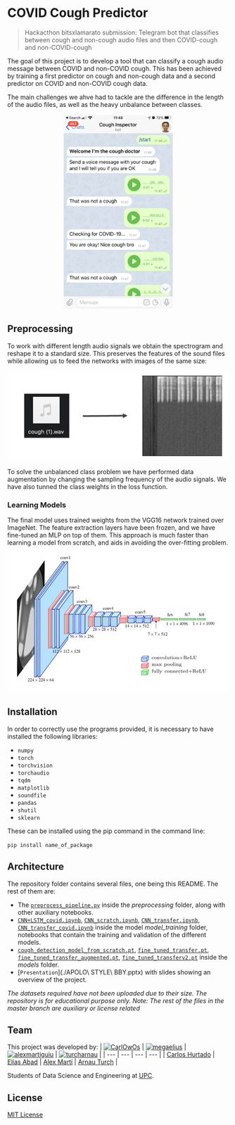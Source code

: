 # COVID Cough Predictor
>  Hackacthon bitsxlamarato submission: Telegram bot that classifies between cough and non-cough audio files and then COVID-cough and non-COVID-cough

The goal of this project is to develop a tool that can classify a cough audio message between COVID and non-COVID cough. This has been achieved by training a first predictor on cough and non-cough data and a second predictor on COVID and non-COVID cough data.

The main challenges  we ahve had to tackle are the difference in the length of the audio files, as well as the heavy unbalance between classes.

<p align="center">
  <img src='README Images/screenshot.png'/ width = 250>
</p>

## Preprocessing

To work with different length audio signals we obtain the spectrogram and reshape it to a standard size. This preserves the features of the sound files while allowing us to feed the networks with images of the same size:

<p align="center">
  <img src='README Images/spectrogram.JPG'/ width = 500>
</p>

To solve the unbalanced class problem we have performed data augmentation by changing the sampling frequency of the audio signals. We have also tunned the class weights in the loss function.

### Learning Models

The final model uses trained weights from the VGG16 network trained over ImageNet. The feature extraction layers have been frozen, and we have fine-tuned an MLP on top of them. This approach is much faster than learning a model from scratch, and aids in avoiding the over-fitting problem.

<p align="center">
  <img src='README Images/vgg_arch.png'/ width = 500>
</p>

## Installation

In order to correctly use the programs provided, it is necessary to have installed the following libraries:

* `numpy`
* `torch`
* `torchvision`
* `torchaudio`
* `tqdm`
* `matplotlib`
* `soundfile`
* `pandas`
* `shutil`
* `sklearn`


These can be installed using the pip command in the command line:

`pip install name_of_package`

## Architecture

The repository folder contains several files, one being this README. The rest of them are:

* The [`preprocess_pipeline.py`](./preprodcessing/preprocess_pipeline.py) inside the *preprocessing* folder, along with other auxiliary notebooks.
* [`CNN+LSTM_covid.ipynb`](./model_training/CNN+LSTM_covid.ipynb), [`CNN_scratch.ipynb`](./model_training/CNN_scratch.ipynb), [`CNN_transfer.ipynb`](./model_training/CNN_transfer.ipynb), [`CNN_transfer_covid.ipynb`](./model_training/CNN_transfer_covid.ipynb) inside the model *model_training* folder, notebooks that contain the training and validation of the different models.
* [`cough_detection_model_from_scratch.pt`](./models/cough_detection_model_from_scratch.pt), [`fine_tuned_transfer.pt`](./models/fine_tuned_transfer.pt), [`fine_tuned_transfer_augmented.pt`](./models/fine_tuned_transfer_augmented.pt), [`fine_tuned_transferv2.pt`](./models/fine_tuned_transferv2.pt) inside the *models* folder.
* [`Presentation`](./APOLO\ STYLE\ BBY.pptx) with slides showing an overview of the project.


*The datasets required have not been uploaded due to their size. The repository is for educational purpose only.*
*Note: The rest of the files in the master branch are auxiliary or license related*

## Team

This project was developed by:
| [![CarlOwOs](https://avatars3.githubusercontent.com/u/49389491?s=60&u=b239b67c3f064bf2dae05e08ae9965b7c7e34c36&v=4)](https://github.com/CarlOwOs) | [![megaelius](https://avatars2.githubusercontent.com/u/43412999?v=4&s=60)](https://github.com/megaelius) | [![alexmartiguiu](https://avatars2.githubusercontent.com/u/49391060?v=4&s=60)](https://github.com/alexmartiguiu) | [![turcharnau](https://avatars2.githubusercontent.com/u/70148725?v=4&s=60)](https://github.com/turcharnau) |
| --- | --- | --- | --- |
| [Carlos Hurtado](https://github.com/CarlOwOs) | [Elías Abad](https://github.com/megaelius) | [Alex Martí](https://github.com/alexmartiguiu) | [Arnau Turch](https://github.com/turcharnau) |


Students of Data Science and Engineering at [UPC](https://www.upc.edu/ca).

## License

[MIT License](./LICENSE)
